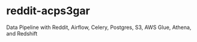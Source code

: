# reddit-acps3gar
Data Pipeline with Reddit, Airflow, Celery, Postgres, S3, AWS Glue, Athena, and Redshift
